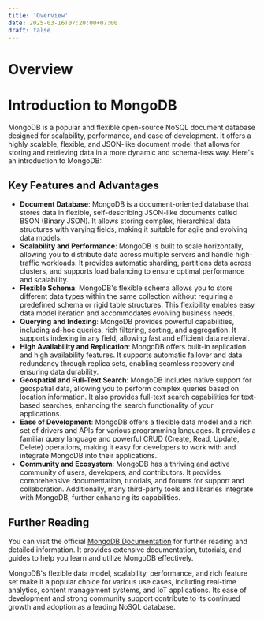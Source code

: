 ```yaml
---
title: 'Overview'
date: 2025-03-16T07:20:00+07:00
draft: false
---
```


# Overview

# Introduction to MongoDB

MongoDB is a popular and flexible open-source NoSQL document database designed for scalability, performance, and ease of development. It offers a highly scalable, flexible, and JSON-like document model that allows for storing and retrieving data in a more dynamic and schema-less way. Here's an introduction to MongoDB:

## Key Features and Advantages

- **Document Database**: MongoDB is a document-oriented database that stores data in flexible, self-describing JSON-like documents called BSON (Binary JSON). It allows storing complex, hierarchical data structures with varying fields, making it suitable for agile and evolving data models.
- **Scalability and Performance**: MongoDB is built to scale horizontally, allowing you to distribute data across multiple servers and handle high-traffic workloads. It provides automatic sharding, partitions data across clusters, and supports load balancing to ensure optimal performance and scalability.
- **Flexible Schema**: MongoDB's flexible schema allows you to store different data types within the same collection without requiring a predefined schema or rigid table structures. This flexibility enables easy data model iteration and accommodates evolving business needs.
- **Querying and Indexing**: MongoDB provides powerful capabilities, including ad-hoc queries, rich filtering, sorting, and aggregation. It supports indexing in any field, allowing fast and efficient data retrieval.
- **High Availability and Replication**: MongoDB offers built-in replication and high availability features. It supports automatic failover and data redundancy through replica sets, enabling seamless recovery and ensuring data durability.
- **Geospatial and Full-Text Search**: MongoDB includes native support for geospatial data, allowing you to perform complex queries based on location information. It also provides full-text search capabilities for text-based searches, enhancing the search functionality of your applications.
- **Ease of Development**: MongoDB offers a flexible data model and a rich set of drivers and APIs for various programming languages. It provides a familiar query language and powerful CRUD (Create, Read, Update, Delete) operations, making it easy for developers to work with and integrate MongoDB into their applications.
- **Community and Ecosystem**: MongoDB has a thriving and active community of users, developers, and contributors. It provides comprehensive documentation, tutorials, and forums for support and collaboration. Additionally, many third-party tools and libraries integrate with MongoDB, further enhancing its capabilities.

## Further Reading

You can visit the official [MongoDB Documentation](https://docs.mongodb.com/) for further reading and detailed information. It provides extensive documentation, tutorials, and guides to help you learn and utilize MongoDB effectively.

MongoDB's flexible data model, scalability, performance, and rich feature set make it a popular choice for various use cases, including real-time analytics, content management systems, and IoT applications. Its ease of development and strong community support contribute to its continued growth and adoption as a leading NoSQL database.

